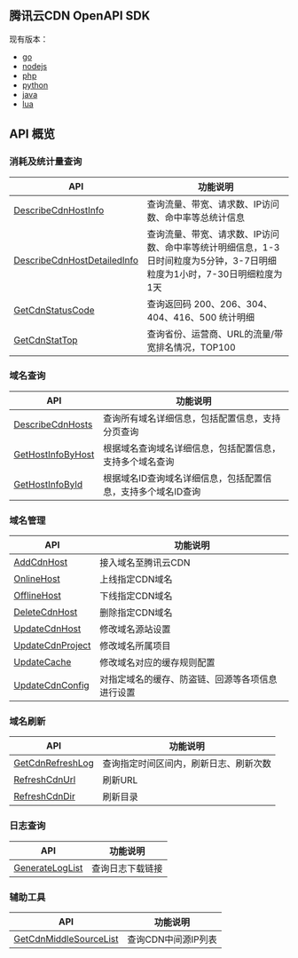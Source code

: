
## 腾讯云CDN OpenAPI SDK

现有版本：
* [go](https://github.com/QCloudCDN/CDN_API_SDK/tree/master/Qcloud_CDN_API/go)
* [nodejs](https://github.com/QCloudCDN/CDN_API_SDK/tree/master/Qcloud_CDN_API/nodejs)
* [php](https://github.com/QCloudCDN/CDN_API_SDK/tree/master/Qcloud_CDN_API/php)
* [python](https://github.com/QCloudCDN/CDN_API_SDK/tree/master/Qcloud_CDN_API/python)
* [java](https://github.com/QCloudCDN/CDN_API_SDK/tree/master/Qcloud_CDN_API/java/cdn_openapi_demo/src)
* [lua](https://github.com/QCloudCDN/CDN_API_SDK/tree/master/Qcloud_CDN_API/lua)

## API 概览

### 消耗及统计量查询

| API                                      | 功能说明                                     |
| ---------------------------------------- | ---------------------------------------- |
| [DescribeCdnHostInfo](https://www.qcloud.com/doc/api/231/%E6%9F%A5%E8%AF%A2CDN%E6%B6%88%E8%80%97%E7%BB%9F%E8%AE%A1) | 查询流量、带宽、请求数、IP访问数、命中率等总统计信息              |
| [DescribeCdnHostDetailedInfo](https://www.qcloud.com/doc/api/231/%E6%9F%A5%E8%AF%A2CDN%E6%B6%88%E8%80%97%E6%98%8E%E7%BB%86) | 查询流量、带宽、请求数、IP访问数、命中率等统计明细信息，1-3日时间粒度为5分钟，3-7日明细粒度为1小时，7-30日明细粒度为1天 |
| [GetCdnStatusCode](https://www.qcloud.com/doc/api/231/%E6%9F%A5%E8%AF%A2%E8%BF%94%E5%9B%9E%E7%A0%81%E7%BB%9F%E8%AE%A1) | 查询返回码 200、206、304、404、416、500 统计明细       |
| [GetCdnStatTop](https://www.qcloud.com/doc/api/231/%E6%9F%A5%E8%AF%A2%E6%B6%88%E8%80%97%E6%8E%92%E5%90%8D) | 查询省份、运营商、URL的流量/带宽排名情况，TOP100            |



### 域名查询

| API                                      | 功能说明                             |
| ---------------------------------------- | -------------------------------- |
| [DescribeCdnHosts](https://www.qcloud.com/doc/api/231/%E6%9F%A5%E8%AF%A2%E5%9F%9F%E5%90%8D%E4%BF%A1%E6%81%AF) | 查询所有域名详细信息，包括配置信息，支持分页查询         |
| [GetHostInfoByHost](https://www.qcloud.com/doc/api/231/%E6%A0%B9%E6%8D%AE%E5%9F%9F%E5%90%8D%E6%9F%A5%E8%AF%A2%E5%9F%9F%E5%90%8D%E4%BF%A1%E6%81%AF) | 根据域名查询域名详细信息，包括配置信息，支持多个域名查询     |
| [GetHostInfoById](https://www.qcloud.com/doc/api/231/%E6%A0%B9%E6%8D%AE%E5%9F%9F%E5%90%8DID%E6%9F%A5%E8%AF%A2%E5%9F%9F%E5%90%8D%E4%BF%A1%E6%81%AF) | 根据域名ID查询域名详细信息，包括配置信息，支持多个域名ID查询 |



### 域名管理

| API                                      | 功能说明                     |
| ---------------------------------------- | ------------------------ |
| [AddCdnHost](https://www.qcloud.com/doc/api/231/%E6%96%B0%E5%A2%9E%E5%8A%A0%E9%80%9F%E5%9F%9F%E5%90%8D)| 接入域名至腾讯云CDN              |
| [OnlineHost](https://www.qcloud.com/doc/api/231/%E4%B8%8A%E7%BA%BFCDN%E5%9F%9F%E5%90%8D) | 上线指定CDN域名                |
| [OfflineHost](https://www.qcloud.com/doc/api/231/%E4%B8%8B%E7%BA%BFCDN%E5%9F%9F%E5%90%8D) | 下线指定CDN域名                |
| [DeleteCdnHost](https://www.qcloud.com/doc/api/231/%E5%88%A0%E9%99%A4%E5%8A%A0%E9%80%9F%E5%9F%9F%E5%90%8D) | 删除指定CDN域名                |
| [UpdateCdnHost](https://www.qcloud.com/doc/api/231/%E8%AE%BE%E7%BD%AE%E6%BA%90%E7%AB%99%E4%BF%A1%E6%81%AF) | 修改域名源站设置                 |
| [UpdateCdnProject](https://www.qcloud.com/doc/api/231/%E8%AE%BE%E7%BD%AE%E5%9F%9F%E5%90%8D%E6%89%80%E5%B1%9E%E9%A1%B9%E7%9B%AE) | 修改域名所属项目                 |
| [UpdateCache](https://www.qcloud.com/doc/api/231/%E8%AE%BE%E7%BD%AE%E7%BC%93%E5%AD%98%E8%A7%84%E5%88%99) | 修改域名对应的缓存规则配置            |
| [UpdateCdnConfig](https://www.qcloud.com/doc/api/231/%E8%AE%BE%E7%BD%AE%E5%9F%9F%E5%90%8D%E9%85%8D%E7%BD%AE) | 对指定域名的缓存、防盗链、回源等各项信息进行设置 |



### 域名刷新

| API                                      | 功能说明                |
| ---------------------------------------- | ------------------- |
| [GetCdnRefreshLog](https://www.qcloud.com/doc/api/231/%E6%9F%A5%E8%AF%A2%E5%88%B7%E6%96%B0%E7%BA%AA%E5%BD%95) | 查询指定时间区间内，刷新日志、刷新次数 |
| [RefreshCdnUrl](https://www.qcloud.com/doc/api/231/%E5%88%B7%E6%96%B0URL) | 刷新URL               |
| [RefreshCdnDir](https://www.qcloud.com/doc/api/231/%E5%88%B7%E6%96%B0%E7%9B%AE%E5%BD%95) | 刷新目录                |

 

### 日志查询

| API                                      | 功能说明     |
| ---------------------------------------- | -------- |
| [GenerateLogList](https://www.qcloud.com/doc/api/231/%E6%9F%A5%E8%AF%A2%E6%97%A5%E5%BF%97%E4%B8%8B%E8%BD%BD%E9%93%BE%E6%8E%A5) | 查询日志下载链接 |



### 辅助工具

| API                                      | 功能说明         |
| ---------------------------------------- | ------------ |
| [GetCdnMiddleSourceList](https://www.qcloud.com/doc/api/231/%E6%9F%A5%E8%AF%A2CDN%E4%B8%AD%E9%97%B4%E6%BA%90) | 查询CDN中间源IP列表 |

